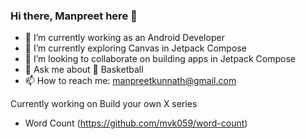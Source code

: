 ### Hi there, Manpreet here 👋

- 🔭 I’m currently working as an Android Developer
- 🌱 I’m currently exploring Canvas in Jetpack Compose
- 👯 I’m looking to collaborate on building apps in Jetpack Compose
- 💬 Ask me about 🏀 Basketball
- 📫 How to reach me: manpreetkunnath@gmail.com

Currently working on Build your own X series
- Word Count (https://github.com/mvk059/word-count)
